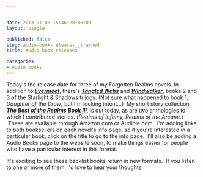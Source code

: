 ```yaml
---


date: 2013-01-08 15:46:28+00:00
layout: single

published: false
slug: audio-book-releases__trashed
title: Audio book releases

categories:
- Audio books
---
```


Today's the release date for three of my Forgotten Realms novels. In addition to **_[Evermeet](http://www.elainecunningham.com/books/forgotten-realms/evermeet-info/)_**, there's **_[Tangled Webs](http://www.elainecunningham.com/books/forgotten-realms/tangled-webs-info/)_** and **_[Windwalker](http://www.elainecunningham.com/books/forgotten-realms/windwalker-info/)_**, books 2 and 3 of the Starlight & Shadows trilogy. (Not sure what happened to book 1, _Daughter of the Drow_**_,_** but I'm looking into it...)  My short story collection, **_[The Best of the Realms Book III](http://www.elainecunningham.com/books/forgotten-realms/the-best-of-the-realms-book-iii-the-stories-of-elaine-cunningham-info/)_**, is out today, as are two anthologies to which I contributed stories. (_Realms of Infamy, Realms of the Arcane_.)  These are available through Amazon.com or Audible.com.  I'm adding links to both booksellers on each novel's info page, so if you're interested in a particular book, click on the title to go to the info page.  I'll also be adding a Audio Books page to the website soon, to make things easier for people who have a particular interest in this format.

It's exciting to see these backlist books return in new formats.  If you listen to one or more of them, I'd love to hear your thoughts.
